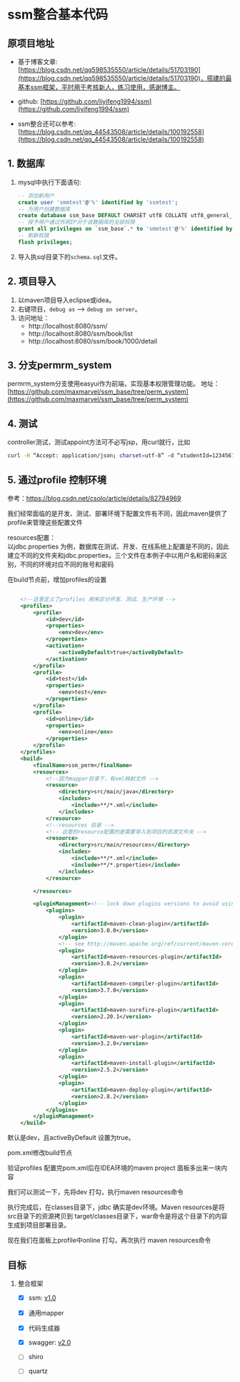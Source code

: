 # ssm整合基本代码
## 原项目地址	
- 基于博客文章:[https://blog.csdn.net/qq598535550/article/details/51703190](https://blog.csdn.net/qq598535550/article/details/51703190)，搭建的最基本ssm框架，平时用于考核新人，练习使用，感谢博主。		
- github:	[https://github.com/liyifeng1994/ssm](https://github.com/liyifeng1994/ssm)	

-  ssm整合还可以参考:[https://blog.csdn.net/qq_44543508/article/details/100192558](https://blog.csdn.net/qq_44543508/article/details/100192558)	
## 1. 数据库
1. mysql中执行下面语句:	
	```sql
	-- 添加新用户
	create user 'smmtest'@'%' identified by 'ssmtest';
	-- 为用户创建数据库
	create database ssm_base DEFAULT CHARSET utf8 COLLATE utf8_general_ci;
	-- 授予用户通过外网IP对于该数据库的全部权限
	grant all privileges on `ssm_base`.* to 'smmtest'@'%' identified by 'smmtest';
	-- 刷新权限
	flush privileges;
	```		
2. 导入执sql目录下的`schema.sql`文件。

## 2. 项目导入
1. 以maven项目导入eclipse或idea。
2. 右键项目，`debug as` --> `debug on server`。
3. 访问地址：		
	- http://localhost:8080/ssm/	
	- http://localhost:8080/ssm/book/list	
	- http://localhost:8080/ssm/book/1000/detail	
	
## 3. 分支permrm_system
permrm_system分支使用easyui作为前端，实现基本权限管理功能。	
地址：[https://github.com/maxmarvel/ssm_base/tree/perm_system](https://github.com/maxmarvel/ssm_base/tree/perm_system)	

## 4. 测试
controller测试，测试appoint方法可不必写jsp，用curl就行，比如		
```sh
curl -H “Accept: application/json; charset=utf-8” -d “studentId=1234567890” localhost:8080/ssm_perm/book/1003/appoint
```

## 5. 通过profile 控制环境	
参考：https://blog.csdn.net/csolo/article/details/82794969

我们经常面临的是开发、测试、部署环境下配置文件有不同，因此maven提供了profile来管理这些配置文件

resources配置：    
以jdbc.properties 为例，数据库在测试、开发、在线系统上配置是不同的，因此建立不同的文件夹和jdbc.properties，三个文件在本例子中以用户名和密码来区别，不同的环境对应不同的账号和密码

在build节点前，增加profiles的设置     
```xml

    <!--这里定义了profiles 用来区分开发、测试、生产环境 -->
    <profiles>
        <profile>
            <id>dev</id>
            <properties>
                <env>dev</env>
            </properties>
            <activation>
                <activeByDefault>true</activeByDefault>
            </activation>
        </profile>
        <profile>
            <id>test</id>
            <properties>
                <env>test</env>
            </properties>
        </profile>
        <profile>
            <id>online</id>
            <properties>
                <env>online</env>
            </properties>
        </profile>
    </profiles>
    <build>
        <finalName>ssm_perm</finalName>
        <resources>
            <!--因为mapper目录下，有xml映射文件 -->
            <resource>
                <directory>src/main/java</directory>
                <includes>
                    <include>**/*.xml</include>
                </includes>
            </resource>
            <!--resources 目录 -->
            <!-- 这里的resource配置的是需要导入到项目的资源文件夹 -->
            <resource>
                <directory>src/main/resources</directory>
                <includes>
                    <include>**/*.xml</include>
                    <include>**/*.properties</include>
                </includes>
            </resource>

        </resources>

        <pluginManagement><!-- lock down plugins versions to avoid using Maven defaults (may be moved to parent pom) -->
            <plugins>
                <plugin>
                    <artifactId>maven-clean-plugin</artifactId>
                    <version>3.0.0</version>
                </plugin>
                <!-- see http://maven.apache.org/ref/current/maven-core/default-bindings.html#Plugin_bindings_for_war_packaging -->
                <plugin>
                    <artifactId>maven-resources-plugin</artifactId>
                    <version>3.0.2</version>
                </plugin>
                <plugin>
                    <artifactId>maven-compiler-plugin</artifactId>
                    <version>3.7.0</version>
                </plugin>
                <plugin>
                    <artifactId>maven-surefire-plugin</artifactId>
                    <version>2.20.1</version>
                </plugin>
                <plugin>
                    <artifactId>maven-war-plugin</artifactId>
                    <version>3.2.0</version>
                </plugin>
                <plugin>
                    <artifactId>maven-install-plugin</artifactId>
                    <version>2.5.2</version>
                </plugin>
                <plugin>
                    <artifactId>maven-deploy-plugin</artifactId>
                    <version>2.8.2</version>
                </plugin>
            </plugins>
        </pluginManagement>
    </build>
```	    

默认是dev，且activeByDefault 设置为true。    

pom.xml修改build节点

验证profiles
配置完pom.xml后在IDEA环境的maven project 面板多出来一块内容

我们可以测试一下，先将dev 打勾，执行maven resources命令

执行完成后，在classes目录下，jdbc 确实是dev环境。Maven resources是将src目录下的资源拷贝到 target/classes目录下，war命令是将这个目录下的内容生成到项目部署目录。

现在我们在面板上profile中online 打勾，再次执行 maven resources命令

## 目标
1. 整合框架
	- [x] ssm: [v1.0](https://github.com/maxmarvel/ssm_base/archive/v1.0.zip)
	- [x] 通用mapper 
	- [x] 代码生成器 
	- [x] swagger: [v2.0](https://github.com/maxmarvel/ssm_base/archive/v2.0.zip)
	- [ ] shiro 
	- [ ] quartz  


